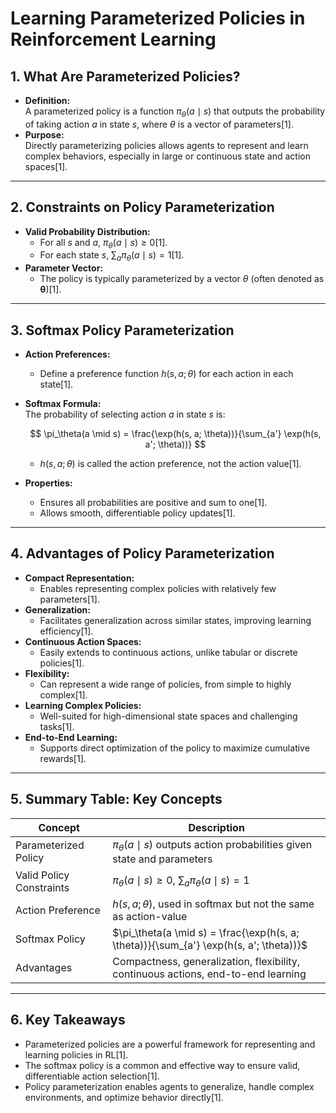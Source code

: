 # Learning Parameterized Policies in Reinforcement Learning

## 1. What Are Parameterized Policies?

- **Definition:**  
  A parameterized policy is a function $\pi_\theta(a \mid s)$ that outputs the probability of taking action $a$ in state $s$, where $\theta$ is a vector of parameters[1].
- **Purpose:**  
  Directly parameterizing policies allows agents to represent and learn complex behaviors, especially in large or continuous state and action spaces[1].

---

## 2. Constraints on Policy Parameterization

- **Valid Probability Distribution:**  
  - For all $s$ and $a$, $\pi_\theta(a \mid s) \geq 0$[1].
  - For each state $s$, $\sum_{a} \pi_\theta(a \mid s) = 1$[1].
- **Parameter Vector:**  
  - The policy is typically parameterized by a vector $\theta$ (often denoted as $\boldsymbol{\theta}$)[1].

---

## 3. Softmax Policy Parameterization

- **Action Preferences:**  
  - Define a preference function $h(s, a; \theta)$ for each action in each state[1].
- **Softmax Formula:**  
  The probability of selecting action $a$ in state $s$ is:
  
  $$
  \pi_\theta(a \mid s) = \frac{\exp(h(s, a; \theta))}{\sum_{a'} \exp(h(s, a'; \theta))}
  $$
  - $h(s, a; \theta)$ is called the action preference, not the action value[1].
- **Properties:**  
  - Ensures all probabilities are positive and sum to one[1].
  - Allows smooth, differentiable policy updates[1].

---

## 4. Advantages of Policy Parameterization

- **Compact Representation:**  
  - Enables representing complex policies with relatively few parameters[1].
- **Generalization:**  
  - Facilitates generalization across similar states, improving learning efficiency[1].
- **Continuous Action Spaces:**  
  - Easily extends to continuous actions, unlike tabular or discrete policies[1].
- **Flexibility:**  
  - Can represent a wide range of policies, from simple to highly complex[1].
- **Learning Complex Policies:**  
  - Well-suited for high-dimensional state spaces and challenging tasks[1].
- **End-to-End Learning:**  
  - Supports direct optimization of the policy to maximize cumulative rewards[1].

---

## 5. Summary Table: Key Concepts

| Concept                  | Description                                                                             |
| ------------------------ | --------------------------------------------------------------------------------------- |
| Parameterized Policy     | $\pi_\theta(a \mid s)$ outputs action probabilities given state and parameters          |
| Valid Policy Constraints | $\pi_\theta(a \mid s) \geq 0$, $\sum_a \pi_\theta(a \mid s) = 1$                        |
| Action Preference        | $h(s, a; \theta)$, used in softmax but not the same as action-value                     |
| Softmax Policy           | $\pi_\theta(a \mid s) = \frac{\exp(h(s, a; \theta))}{\sum_{a'} \exp(h(s, a'; \theta))}$ |
| Advantages               | Compactness, generalization, flexibility, continuous actions, end-to-end learning       |

---

## 6. Key Takeaways

- Parameterized policies are a powerful framework for representing and learning policies in RL[1].
- The softmax policy is a common and effective way to ensure valid, differentiable action selection[1].
- Policy parameterization enables agents to generalize, handle complex environments, and optimize behavior directly[1].
